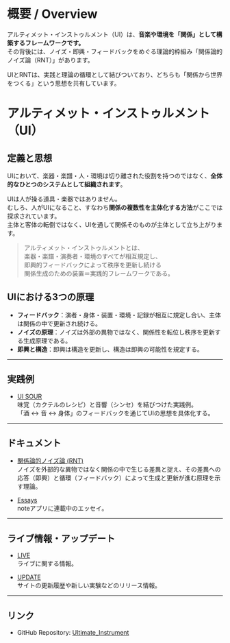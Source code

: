 # 概要 / Overview

アルティメット・インストゥルメント（UI）は、**音楽や環境を「関係」として構築するフレームワークです。**  
その背後には、ノイズ・即興・フィードバックをめぐる理論的枠組み「関係論的ノイズ論（RNT）」があります。  

UIとRNTは、実践と理論の循環として結びついており、どちらも「関係から世界をつくる」という思想を共有しています。

# アルティメット・インストゥルメント（UI）

## 定義と思想

UIにおいて、楽器・楽譜・人・環境は切り離された役割を持つのではなく、**全体的なひとつのシステムとして組織されます**。  

UIは人が操る道具・楽器ではありません。  
むしろ、人がUIになること、すなわち**関係の複数性を主体化する方法**がここでは探求されています。  
主体と客体の転倒ではなく、UIを通して関係そのものが主体として立ち上がります。  

> アルティメット・インストゥルメントとは、  
> 楽器・楽譜・演奏者・環境のすべてが相互規定し、  
> 即興的フィードバックによって秩序を更新し続ける  
> 関係生成のための装置＝実践的フレームワークである。 

## UIにおける3つの原理
- **フィードバック**：演者・身体・装置・環境・記録が相互に規定し合い、主体は関係の中で更新され続ける。
- **ノイズの原理**：ノイズは外部の異物ではなく、関係性を転位し秩序を更新する生成原理である。
- **即興と構造**：即興は構造を更新し、構造は即興の可能性を規定する。

---

## 実践例

- [UI SOUR](ui_sour/index.md)  
  味覚（カクテルのレシピ）と音響（シンセ）を結びつけた実践例。  
  「酒 ↔ 音 ↔ 身体」のフィードバックを通じてUIの思想を具体化する。  

---

## ドキュメント

- [関係論的ノイズ論 (RNT)](RNT/00-index.md)  
ノイズを外部的な異物ではなく関係の中で生じる差異と捉え、その差異への応答（即興）と循環（フィードバック）によって生成と更新が進む原理を示す理論。

- [Essays](https://note.com/arttkg/m/m7d6e093a18c1)  
  noteアプリに連載中のエッセイ。

---

## ライブ情報・アップデート

- [LIVE](live-information.md)  
ライブに関する情報。 

- [UPDATE](updates.md)  
  サイトの更新履歴や新しい実験などのリリース情報。

---

## リンク

- GitHub Repository: [Ultimate_Instrument](https://github.com/Metal-Machine-Music-Kobo/Ultimate_Instrument.github.io)


